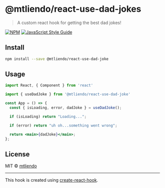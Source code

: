 # @mtliendo/react-use-dad-jokes

> A custom react hook for getting the best dad jokes!

[![NPM](https://img.shields.io/npm/v/@mtliendo/react-use-dad-joke.svg)](https://www.npmjs.com/package/@mtliendo/react-use-dad-joke) [![JavaScript Style Guide](https://img.shields.io/badge/code_style-standard-brightgreen.svg)](https://standardjs.com)

## Install

```bash
npm install --save @mtliendo/react-use-dad-joke
```

## Usage

```jsx
import React, { Component } from 'react'

import { useDadJoke } from '@mtliendo/react-use-dad-joke'

const App = () => {
  const { isLoading, error, dadJoke } = useDadJoke();

  if (isLoading) return "Loading...";

  if (error) return "uh oh...something went wrong";

  return <main>{dadJoke}</main>;
};
```

## License

MIT © [mtliendo](https://github.com/mtliendo)

---

This hook is created using [create-react-hook](https://github.com/hermanya/create-react-hook).
